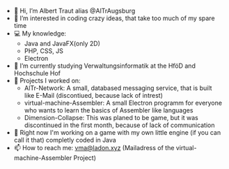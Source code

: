 - 👋 Hi, I’m Albert Traut alias @AlTrAugsburg
- 👀 I’m interested in coding crazy ideas, that take too much of my spare time
- 💻 My knowledge:
  - Java and JavaFX(only 2D)
  - PHP, CSS, JS
  - Electron
- 🌱 I’m currently studying Verwaltungsinformatik at the HföD and Hochschule Hof
- 📝 Projects I worked on:
  - AlTr-Network: A small, databased messaging service, that is built like E-Mail (discontiued, because lack of intrest)
  - virtual-machine-Assembler: A small Electron programm for everyone who wants to learn the basics of Assembler like languages
  - Dimension-Collapse: This was planed to be game, but it was discontinued in the first month, because of lack of communication
- 🤫 Right now I'm working on a game with my own little engine (if you can call it that) completly coded in Java
- 📫 How to reach me: vma@ladon.xyz (Mailadress of the virtual-machine-Assembler Project)

<!---
AlTrAugsburg/AlTrAugsburg is a ✨ special ✨ repository because its `README.md` (this file) appears on your GitHub profile.
You can click the Preview link to take a look at your changes.
--->
